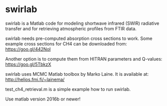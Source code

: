 # swirlab

swirlab is a Matlab code for modeling shortwave infrared (SWIR) 
radiative transfer and for retrieving atmospheric profiles 
from FTIR data.

swirlab needs pre-computed absorption cross sections to work.
Some example cross sections for CH4 can be downloaded from: https://goo.gl/442NoI

Another option is to compute them from HITRAN parameters and Q-values: https://goo.gl/5TbkzX

swirlab uses MCMC Matlab toolbox by Marko Laine. 
It is available at: http://helios.fmi.fi/~lainema/

test_ch4_retrieval.m is a simple example how to run swirlab. 

Use matlab version 2016b or newer!
